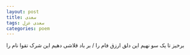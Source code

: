 ```yaml
---
layout: post
title: سعدی
tags: سعدی غزل
categories: poem
---
```


برخیز تا یک سو نهیم این دلق ارزق فام را / بر باد قلاشی دهیم این شرک تقوا نام را
